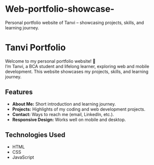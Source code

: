 # Web-portfolio-showcase-
Personal portfolio website of Tanvi – showcasing projects, skills, and learning journey.

# Tanvi Portfolio

Welcome to my personal portfolio website! 🌟  
I’m Tanvi, a BCA student and lifelong learner, exploring web and mobile development. This website showcases my projects, skills, and learning journey.

## Features
- **About Me:** Short introduction and learning journey.  
- **Projects:** Highlights of my coding and web development projects.  
- **Contact:** Ways to reach me (email, LinkedIn, etc.).  
- **Responsive Design:** Works well on mobile and desktop.

## Technologies Used
- HTML  
- CSS  
- JavaScript  

